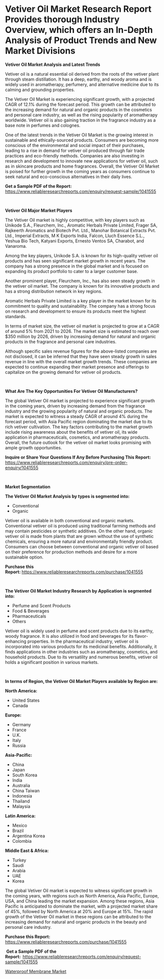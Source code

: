 <p><h1>Vetiver Oil Market Research Report Provides thorough Industry Overview, which offers an In-Depth Analysis of Product Trends and New Market Divisions</h1></p><p><strong>Vetiver Oil Market Analysis and Latest Trends</strong></p>
<p><p>Vetiver oil is a natural essential oil derived from the roots of the vetiver plant through steam distillation. It has a deep, earthy, and woody aroma and is widely used in aromatherapy, perfumery, and alternative medicine due to its calming and grounding properties.</p><p>The Vetiver Oil Market is experiencing significant growth, with a projected CAGR of 12.1% during the forecast period. This growth can be attributed to the increasing demand for natural and organic products in the cosmetics and personal care industry, as well as the rising popularity of aromatherapy worldwide. Vetiver oil is also gaining traction in the fragrance industry as a base note in perfumes and colognes.</p><p>One of the latest trends in the Vetiver Oil Market is the growing interest in sustainable and ethically-sourced products. Consumers are becoming more conscious of the environmental and social impact of their purchases, leading to a rise in demand for vetiver oil produced through fair trade practices and eco-friendly methods. Companies are also investing in research and development to innovate new applications for vetiver oil, such as in skincare products and home fragrances. Overall, the Vetiver Oil Market is poised for further growth in the coming years as consumers continue to seek natural and eco-conscious alternatives in their daily lives.</p></p>
<p><strong>Get a Sample PDF of the Report:&nbsp;</strong> <a href="https://www.reliableresearchreports.com/enquiry/request-sample/1041555">https://www.reliableresearchreports.com/enquiry/request-sample/1041555</a></p>
<p>&nbsp;</p>
<p><strong>Vetiver Oil Major Market Players</strong></p>
<p><p>The Vetiver Oil market is highly competitive, with key players such as Unikode S.A., Fleurchem, Inc., Aromatic Herbals Private Limited, Frager SA, Rajkeerth Aromatics and Biotech Pvt. Ltd., Manohar Botanical Extracts Pvt. Ltd., Imperial Extracts, M K Exports India, Falcon, Lluch Essence S.L., Yeshua Bio Tech, Katyani Exports, Ernesto Ventos SA, Charabot, and Vanaroma.</p><p>Among the key players, Unikode S.A. is known for its high-quality vetiver oil products and has seen significant market growth in recent years. The company has a strong presence in the global market and is focused on expanding its product portfolio to cater to a larger customer base.</p><p>Another prominent player, Fleurchem, Inc., has also seen steady growth in the vetiver oil market. The company is known for its innovative products and has a strong distribution network in key regions.</p><p>Aromatic Herbals Private Limited is a key player in the market known for its commitment to quality and sustainability. The company has a strong focus on research and development to ensure its products meet the highest standards.</p><p>In terms of market size, the vetiver oil market is projected to grow at a CAGR of around 5% from 2021 to 2026. The market size is estimated to reach over $350 million by 2026, driven by increasing demand for natural and organic products in the fragrance and personal care industries.</p><p>Although specific sales revenue figures for the above-listed companies are not disclosed, it can be inferred that they have seen steady growth in sales revenue in line with the overall market growth trends. These companies are expected to continue expanding their market presence and offerings to capitalize on the growing demand for vetiver oil products.</p></p>
<p>&nbsp;</p>
<p><strong>What Are The Key Opportunities For Vetiver Oil Manufacturers?</strong></p>
<p><p>The global Vetiver Oil market is projected to experience significant growth in the coming years, driven by increasing demand from the fragrance industry and the growing popularity of natural and organic products. The market is expected to witness a steady CAGR of around 4% during the forecast period, with Asia Pacific region dominating the market due to its rich vetiver cultivation. The key factors contributing to the market growth include rising awareness about the benefits of vetiver oil, its wide application in pharmaceuticals, cosmetics, and aromatherapy products. Overall, the future outlook for the vetiver oil market looks promising with ample growth opportunities.</p></p>
<p><strong>Inquire or Share Your Questions If Any Before Purchasing This Report:</strong> <a href="https://www.reliableresearchreports.com/enquiry/pre-order-enquiry/1041555">https://www.reliableresearchreports.com/enquiry/pre-order-enquiry/1041555</a></p>
<p>&nbsp;</p>
<p><strong>Market Segmentation</strong></p>
<p><strong>The Vetiver Oil Market Analysis by types is segmented into:</strong></p>
<p><ul><li>Conventional</li><li>Organic</li></ul></p>
<p><p>Vetiver oil is available in both conventional and organic markets. Conventional vetiver oil is produced using traditional farming methods and may contain pesticides or synthetic additives. On the other hand, organic vetiver oil is made from plants that are grown without the use of synthetic chemicals, ensuring a more natural and environmentally friendly product. Consumers can choose between conventional and organic vetiver oil based on their preference for production methods and desire for a more sustainable option.</p></p>
<p><strong>Purchase this Report:&nbsp;</strong><a href="https://www.reliableresearchreports.com/purchase/1041555">https://www.reliableresearchreports.com/purchase/1041555</a></p>
<p>&nbsp;</p>
<p><strong>The Vetiver Oil Market Industry Research by Application is segmented into:</strong></p>
<p><ul><li>Perfume and Scent Products</li><li>Food & Beverages</li><li>Pharmaceuticals</li><li>Others</li></ul></p>
<p><p>Vetiver oil is widely used in perfume and scent products due to its earthy, woody fragrance. It is also utilized in food and beverages for its flavor-enhancing properties. In the pharmaceutical industry, vetiver oil is incorporated into various products for its medicinal benefits. Additionally, it finds applications in other industries such as aromatherapy, cosmetics, and household products. Due to its versatility and numerous benefits, vetiver oil holds a significant position in various markets.</p></p>
<p>&nbsp;</p>
<p><strong>In terms of Region, the Vetiver Oil Market Players available by Region are:</strong></p>
<p>
    <p> <strong> North America: </strong>
        <ul>
            <li>United States</li>
            <li>Canada</li>
        </ul>
        </p> 
    <p> <strong> Europe: </strong>
        <ul>
            <li>Germany</li>
            <li>France</li>
            <li>U.K.</li>
            <li>Italy</li>
            <li>Russia</li>
        </ul>
        </p> 
    <p> <strong> Asia-Pacific: </strong>
        <ul>
            <li>China</li>
            <li>Japan</li>
            <li>South Korea</li>
            <li>India</li>
            <li>Australia</li>
            <li>China Taiwan</li>
            <li>Indonesia</li>
            <li>Thailand</li>
            <li>Malaysia</li>
        </ul>
        </p> 
    <p> <strong> Latin America: </strong>
        <ul>
            <li>Mexico</li>
            <li>Brazil</li>
            <li>Argentina Korea</li>
            <li>Colombia</li>
        </ul>
        </p> 
    <p> <strong> Middle East & Africa: </strong>
        <ul>
            <li>Turkey</li>
            <li>Saudi</li>
            <li>Arabia</li>
            <li>UAE</li>
            <li>Korea</li>
        </ul>
    </p>
    </p>
<p><p>The global Vetiver Oil market is expected to witness significant growth in the coming years, with regions such as North America, Asia Pacific, Europe, USA, and China leading the market expansion. Among these regions, Asia Pacific is anticipated to dominate the market, with a projected market share of 45%, followed by North America at 20% and Europe at 15%. The rapid growth of the Vetiver Oil market in these regions can be attributed to the increasing demand for natural and organic products in the beauty and personal care industry.</p></p>
<p><strong>Purchase this Report: </strong><a href="https://www.reliableresearchreports.com/purchase/1041555">https://www.reliableresearchreports.com/purchase/1041555</a></p>
<p>&nbsp;<strong>Get a Sample PDF of the Report:&nbsp;&nbsp;</strong><a href="https://www.reliableresearchreports.com/enquiry/request-sample/1041555">https://www.reliableresearchreports.com/enquiry/request-sample/1041555</a></p>
<p><strong></strong></p>
<p><p><a href="https://github.com/CliffMedina6/Market-Research-Report-List-3/blob/main/waterproof-membrane-market.md">Waterproof Membrane Market</a></p></p>